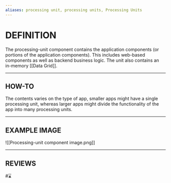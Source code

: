 ```yaml
---
aliases: processing unit, processing units, Processing Units
---
```


# DEFINITION

The processing-unit component contains the application components (or portions of the application components). This includes web-based components as well as backend business logic. The unit also contains an in-memory [[Data Grid]].

---
## HOW-TO
The contents varies on the type of app, smaller apps might have a single processing unit, whereas larger apps might divide the functionality of the app into many processing units.

---
## EXAMPLE IMAGE
![[Processing-unit component image.png]]

---
## REVIEWS
#⌛